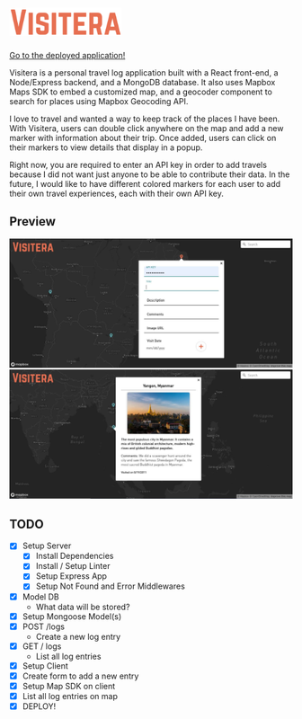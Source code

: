 # <img src="client/src/images/Visitera.png" height="50px">

[Go to the deployed application!](https://visitera.now.sh/)

Visitera is a personal travel log application built with a React front-end, a Node/Express backend, and a MongoDB database. It also uses Mapbox Maps SDK to embed a customized map, and a geocoder component to search for places using Mapbox Geocoding API.

I love to travel and wanted a way to keep track of the places I have been. With Visitera, users can double click anywhere on the map and add a new marker with information about their trip. Once added, users can click on their markers to view details that display in a popup.

Right now, you are required to enter an API key in order to add travels because I did not want just anyone to be able to contribute their data. In the future, I would like to have different colored markers for each user to add their own travel experiences, each with their own API key.

## Preview

![Screenshot](client/src/images/visitera-screenshot.JPG)
![Screenshot](client/src/images/visitera-screenshot2.JPG)

## TODO

- [x] Setup Server
  - [x] Install Dependencies
  - [x] Install / Setup Linter
  - [x] Setup Express App
  - [x] Setup Not Found and Error Middlewares
- [x] Model DB
  - What data will be stored?
- [x] Setup Mongoose Model(s)
- [x] POST /logs
  - Create a new log entry
- [x] GET / logs
  - List all log entries
- [x] Setup Client
- [x] Create form to add a new entry
- [x] Setup Map SDK on client
- [x] List all log entries on map
- [x] DEPLOY!
